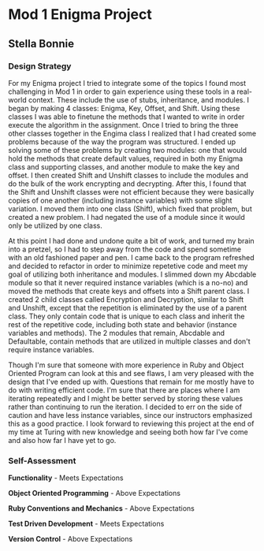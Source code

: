 # Mod 1 Enigma Project 

## Stella Bonnie 

### Design Strategy 
For my Enigma project I tried to integrate some of the topics I found most challenging in Mod 1 in order to gain experience using these tools in a real-world context. These include the use of stubs, inheritance, and modules. I began by making 4 classes: Enigma, Key, Offset, and Shift. Using these classes I was able to finetune the methods that I wanted to write in order execute the algorithm in the assignment. Once I tried to bring the three other classes together in the Engima class I realized that I had created some problems because of the way the program was structured. I ended up solving some of these problems by creating two modules: one that would hold the methods that create default values, required in both my Enigma class and supporting classes, and another module to make the key and offset. I then created Shift and Unshift classes to include the modules and do the bulk of the work encrypting and decrypting. After this, I found that the Shift and Unshift classes were not efficient because they were basically copies of one another (including instance variables) with some slight variation. I moved them into one class (Shift), which fixed that problem, but created a new problem. I had negated the use of a module since it would only be utilized by one class. 

At this point I had done and undone quite a bit of work, and turned my brain into a pretzel, so I had to step away from the code and spend sometime with an old fashioned paper and pen. I came back to the program refreshed and decided to refactor in order to minimize repetetive code and meet my goal of utilizing both inheritance and modules. I slimmed down my Abcdable module so that it never required instance variables (which is a no-no) and moved the methods that create keys and offsets into a Shift parent class. I created 2 child classes called Encryption and Decryption, similar to Shift and Unshift, except that the repetition is eliminated by the use of a parent class. They only contain code that is unique to each class and inherit the rest of the repetitive code, including both state and behavior (instance variables and methods). The 2 modules that remain, Abcdable and Defaultable, contain methods that are utilized in multiple classes and don't require instance variables. 

Though I'm sure that someone with more experience in Ruby and Object Oriented Program can look at this and see flaws, I am very pleased with the design that I've ended up with. Questions that remain for me mostly have to do with writing efficient code. I'm sure that there are places where I am iterating repeatedly and I might be better served by storing these values rather than continuing to run the iteration. I decided to err on the side of caution and have less instance variables, since our instructors emphasized this as a good practice. I look forward to reviewing this project at the end of my time at Turing with new knowledge and seeing both how far I've come and also how far I have yet to go. 

### Self-Assessment 

**Functionality** - Meets Expectations 

**Object Oriented Programming** - Above Expectations 

**Ruby Conventions and Mechanics** - Above Expectations

**Test Driven Development** - Meets Expectations

**Version Control** - Above Expectations 


